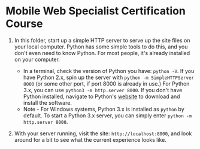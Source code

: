 # Mobile Web Specialist Certification Course

1. In this folder, start up a simple HTTP server to serve up the site files on your local computer. Python has some simple tools to do this, and you don't even need to know Python. For most people, it's already installed on your computer.

   - In a terminal, check the version of Python you have: `python -V`. If you have Python 2.x, spin up the server with `python -m SimpleHTTPServer 8000` (or some other port, if port 8000 is already in use.) For Python 3.x, you can use `python3 -m http.server 8000`. If you don't have Python installed, navigate to Python's [website](https://www.python.org/) to download and install the software.
   - Note - For Windows systems, Python 3.x is installed as `python` by default. To start a Python 3.x server, you can simply enter `python -m http.server 8000`.

2. With your server running, visit the site: `http://localhost:8000`, and look around for a bit to see what the current experience looks like.
